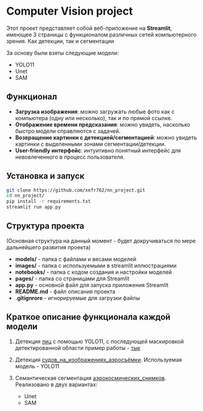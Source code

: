 # Computer Vision project

Этот проект представляет собой веб-приложение на **Streamlit**, имеющее 3 страницы с функционалом различных сетей компьютерного зрения. Как детекции, так и сегментации

За основу были взяты следующие модели:
- YOLO11
- Unet
- SAM

## Функционал
- **Загрузка изображения**: можно загружать любые фото как с компьютера (одну или несколько), так и по прямой ссылке.
- **Отображение времени предсказания**: можно увидеть, насколько быстро модели справляются с задачей.
- **Возвращение картинки с детекцией/сегментацией**: можно увидеть картинки с выделенными зонами сегментации/детекции.
- **User-friendly интерфейс**: интуитивно понятный интерфейс для невовлеченного в процесс пользователя.

## Установка и запуск
```bash
git clone https://github.com/xefr762/nn_project.git
cd nn_project/
pip install -r requirements.txt
streamlit run app.py
```

## Структура проекта

(Основная структура на данный момент - будет докручиваться по мере дальнейшего развития проекта)

- **models/** - папка с файлами и весами моделей
- **images/** - папка с используемыми в streamlit иллюстрациями
- **notebooks/** - папка с кодом создания и настройки моделей
- **pages/** - папка со страницами для Streamlit
- **app.py** - основной файл для запуска приложения Streamlit
- **README.md** - файл описания проекта
- **.gitignrore** - игнорируемые для загрузки файлы


## Краткое описание функционала каждой модели

1. Детекция [лиц](https://www.kaggle.com/datasets/fareselmenshawii/face-detection-dataset) с помощью YOLO11, с последующей маскировкой детектированной области пример работы - [тык](https://github.com/Elbrus-DataScience/cv_mask-rcnn/blob/master/SCR-20240807-kgpq.png) 

2. Детекция [судов_на_изображениях_аэросъёмки](https://www.kaggle.com/datasets/siddharthkumarsah/ships-in-aerial-images). Используемая модель - YOLO11

3. Семантическая сегментация [аэрокосмических_снимков](https://www.kaggle.com/datasets/quadeer15sh/augmented-forest-segmentation). 
Реализовано в двух вариантах: 
    - Unet
    - SAM  